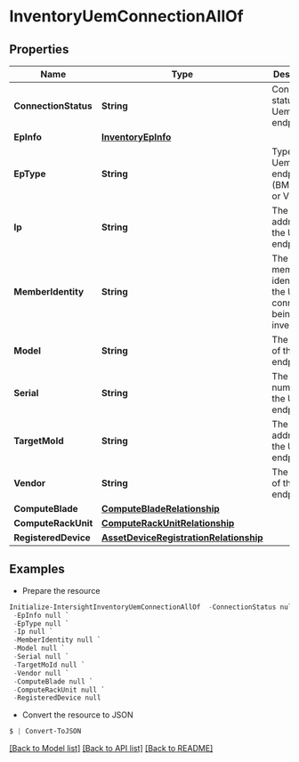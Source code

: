 # InventoryUemConnectionAllOf
## Properties

Name | Type | Description | Notes
------------ | ------------- | ------------- | -------------
**ConnectionStatus** | **String** | Connections status of Uem endpoint. | [optional] [readonly] [default to "Unknown"]
**EpInfo** | [**InventoryEpInfo**](InventoryEpInfo.md) |  | [optional] 
**EpType** | **String** | Type of Uem endpoint (BMC, CMC or VIC). | [optional] [readonly] 
**Ip** | **String** | The IP address of the Uem endpoint. | [optional] [readonly] 
**MemberIdentity** | **String** | The member identity of the UEM connection being inventoried. | [optional] [readonly] 
**Model** | **String** | The model of the Uem endpoint. | [optional] [readonly] 
**Serial** | **String** | The serial number of the Uem endpoint. | [optional] [readonly] 
**TargetMoId** | **String** | The MoId address of the Uem endpoint. | [optional] [readonly] 
**Vendor** | **String** | The vendor of the Uem endpoint. | [optional] [readonly] 
**ComputeBlade** | [**ComputeBladeRelationship**](ComputeBladeRelationship.md) |  | [optional] 
**ComputeRackUnit** | [**ComputeRackUnitRelationship**](ComputeRackUnitRelationship.md) |  | [optional] 
**RegisteredDevice** | [**AssetDeviceRegistrationRelationship**](AssetDeviceRegistrationRelationship.md) |  | [optional] 

## Examples

- Prepare the resource
```powershell
Initialize-IntersightInventoryUemConnectionAllOf  -ConnectionStatus null `
 -EpInfo null `
 -EpType null `
 -Ip null `
 -MemberIdentity null `
 -Model null `
 -Serial null `
 -TargetMoId null `
 -Vendor null `
 -ComputeBlade null `
 -ComputeRackUnit null `
 -RegisteredDevice null
```

- Convert the resource to JSON
```powershell
$ | Convert-ToJSON
```

[[Back to Model list]](../README.md#documentation-for-models) [[Back to API list]](../README.md#documentation-for-api-endpoints) [[Back to README]](../README.md)


